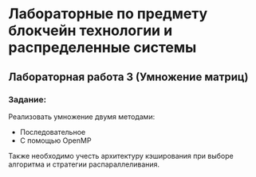 # Лабораторные по предмету блокчейн технологии и распределенные системы
## Лабораторная работа 3 (Умножение матриц)
### Задание:
Реализовать умножение двумя методами:
- Последовательное  
- С помощью OpenMP  

Также необходимо учесть архитектуру кэширования при выборе алгоритма и стратегии распараллеливания.
